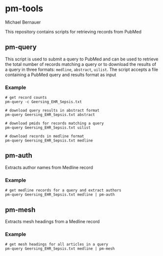 # pm-tools
Michael Bernauer

This repository contains scripts for retrieving records from PubMed

## pm-query
This script is used to submit a query to PubMed and can be used to retrieve the
total number of records matching a query or to download the results of a query
in three formats: `medline`, `abstract`, `uilist`. The script accepts a file
containing a PubMed query and results format as input

### Example
```
# get record counts
pm-query -c Geersing_EHR_Sepsis.txt

# download query results in abstract format
pm-query Geersing_EHR_Sepsis.txt abstract

# download pmids for records matching a query
pm-query Geersing_EHR_Sepsis.txt uilist

# download records in medline format
pm-query Geersing_EHR_Sepsis.txt medline
```

## pm-auth
Extracts author names from Medline record

### Example

```
# get medline records for a query and extract authors
pm-query Geersing_EHR_Sepsis.txt medline | pm-auth
```

## pm-mesh
Extracts mesh headings from a Medline record

### Example

```
# get mesh headings for all articles in a query
pm-query Geersing_EHR_Sepsis.txt medline | pm-mesh
```

